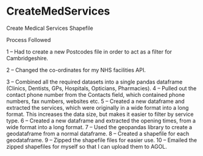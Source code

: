 # CreateMedServices
Create Medical Services Shapefile

Process Followed

1 – Had to create a new Postcodes file in order to act as a filter for Cambridgeshire.

2 – Changed the co-ordinates for my NHS facilities API.

3 – Combined all the required datasets into a single pandas dataframe (Clinics, Dentists, GPs, Hospitals, Opticians, Pharmacies).
4 – Pulled out the contact phone number from the Contacts field, which contained phone numbers, fax numbers, websites etc.
5 – Created a new dataframe and extracted the services, which were originally in a wide format into a long format. This increases the data size, but makes it easier to filter by service type.
6 – Created a new dataframe and extracted the opening times, from a wide format into a long format.
7 – Used the geopandas library to create a geodataframe from a normal dataframe.
8 – Created a shapefile for each geodataframe.
9 – Zipped the shapefile files for easier use.
10 – Emailed the zipped shapefiles for myself so that I can upload them to AGOL.
